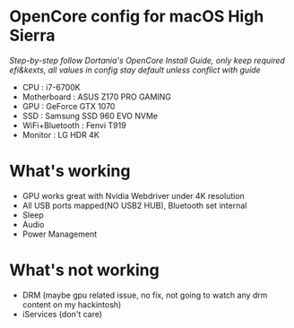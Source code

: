 # OpenCore config for macOS High Sierra
*Step-by-step follow Dortania's OpenCore Install Guide, only keep required efi&kexts, all values in config stay default unless conflict with guide*
* CPU : i7-6700K
* Motherboard : ASUS Z170 PRO GAMING
* GPU : GeForce GTX 1070
* SSD : Samsung SSD 960 EVO NVMe
* WiFi+Bluetooth : Fenvi T919
* Monitor : LG HDR 4K

# What's working
* GPU works great with Nvidia Webdriver under 4K resolution
* All USB ports mapped(NO USB2 HUB), Bluetooth set internal
* Sleep
* Audio
* Power Management

# What's not working
* DRM (maybe gpu related issue, no fix, not going to watch any drm content on my hackintosh)
* iServices (don't care)
